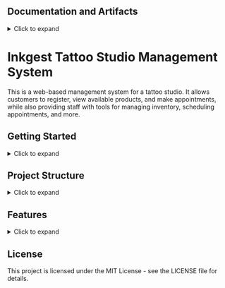 ## Documentation and Artifacts
<details>
<summary>Click to expand</summary>

Elevator Pitch

 **PARA O(A)** proprietários de estúdios, gerentes e artistas  
 **QUE TEM** necessidade de gerenciar reservas, clientes, estoque e melhorando a eficiência e a satisfação do cliente  
 **O(A)** InkGEST  
 **E UM(A)** aplicação web para gerenciar especificamente estúdios de tatuagem   
 **QUE** melhora a eficiência do negócio, liberando mais tempo para os artistas se concentrarem em seu trabalho  
 **AO CONTRARIO DE** outros software de gerenciamento ele possui funcionalidades personalizadas para o mercado de estúdio de tatuagem.  
 **O PRODUTO** se destaca com o diferencial de um sistema de gift card exclusivo, aumentando a receita e a fidelidade do cliente.

 Pesquisa
 alem do discovery foi feito uma pesquisa no reddit e algumas coisas ficaram se destacando nos comentarios....
  
## [Canva of the produc](canvas-do-produto.md)

## [Realese Planning](planejamento-da-release.md)

## [Representação da Arquitetura](representacao-da-arquitetura.md) 

## [Desenvolvimento da Solução](desenvolvimento-da-solucao.md)

## [Testes e Validação](testes.md)

## [POSTMORTEM](postmortem.md)
</details>


# Inkgest Tattoo Studio Management System
This is a web-based management system for a tattoo studio. It allows customers to register, view available products, and make appointments, while also providing staff with tools for managing inventory, scheduling appointments, and more.

## Getting Started
<details>
<summary>Click to expand</summary>

### Prerequisites
- Node.js
- MongoDB

### Installation
1. Clone the repo

``` 
    git clone  https://github.com/SkiereszDiego/InkGest.git
```

2. Install NPM packages in the root and client directories
``` 
    cd inkgest
    npm install
    cd client
    npm install
``` 
3. Create a .env file in the root directory and add the following variables
``` 
    MONGO_URI=your_mongodb_uri
    JWT_SECRET=your_jwt_secret
``` 
4. Start the application
``` 
    npm run dev
``` 
This will start the server and client applications concurrently.

</details>

## Project Structure
<details>
<summary>Click to expand</summary>
The project is organized into separate directories for the frontend and backend applications. <br>
Here's a breakdown of the project structure:

```
inkgest/
├── server/
│   ├── config/                  
│   │   └── db.js                
│   ├── controllers/
│   │   ├── client_controller.js                      
│   │   ├── inventory_controller.js
│   │   └── users_controller.js
│   ├── middleware/              
│   │   ├── log_middleware.js
│   │   └── login_middleware.js 
│   ├── models/       
│   │   ├── anamnese_model.js
│   │   ├── client_model.js
│   │   ├── inventory_model.js
│   │   └── users_model.js  
│   ├── routes/
│   │   ├── client_route.js                  
│   │   ├── inventory_route.js
│   │   ├── login_route.js
│   │   └── users_route.js
│   ├── .env
│   ├── app.js
│   ├── package.json
│   └── ...
├── LICENSE
├── README.md 
 
```

### Frontend
The frontend will be built using Angular and will be located in the client directory. The directory structure is as follows:

- public/: contains the app.html file and other public assets
- src/: contains the React components and application logic
    - components/: contains the reusable React components used throughout the application
    - App.js: the root component of the application

### Backend
The backend is built using Node.js and Express, and communicates with the MongoDB database using Mongoose. The directory structure is as follows:

- controllers/: contains the controllers that handle requests and responses
- models/: contains the Mongoose models for the MongoDB collections
- routes/: contains the Express routes for the API endpoints
- app.js: the main entry point for the backend application
</details>

## Features

<details>
<summary>Click to expand</summary>

### Customer Registration
Customers can register for an account and view their account information, including their appointment history and any products they've purchased.

### Product Registration
Staff can add new products to the system, including information about the product, such as name, price, and quantity on hand.

### User Registration
Staff can create new user accounts, assign roles and permissions, and manage user accounts.

### Inventory Control
Staff can manage the inventory of products, including viewing product information, adding new products, and updating product information.

### Gift Card System
Customers can purchase gift cards, which can be redeemed for products or services at the studio. Staff can view gift card balances and redeem gift cards as payment for appointments and purchases.
</details>

## License
This project is licensed under the MIT License - see the LICENSE file for details.
